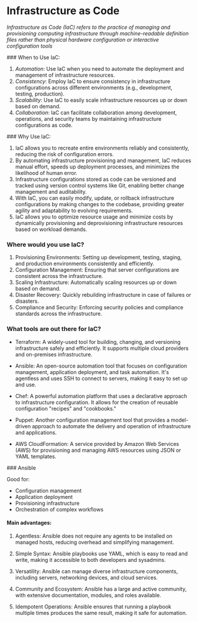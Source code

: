 # Infrastructure as Code

*Infrastructure as Code (IaC) refers to the practice of managing and provisioning computing infrastructure through machine-readable definition files rather than physical hardware configuration or interactive configuration tools*

### When to Use IaC:

1. *Automation*: Use IaC when you need to automate the deployment and management of infrastructure resources.
2. *Consistency*: Employ IaC to ensure consistency in infrastructure configurations across different environments (e.g., development, testing, production).
3. *Scalability*: Use IaC to easily scale infrastructure resources up or down based on demand.
4. *Collaboration*: IaC can facilitate collaboration among development, operations, and security teams by maintaining infrastructure configurations as code.

### Why Use IaC:

1. IaC allows you to recreate entire environments reliably and consistently, reducing the risk of configuration errors.
2. By automating infrastructure provisioning and management, IaC reduces manual effort, speeds up deployment processes, and minimizes the likelihood of human error.
3. Infrastructure configurations stored as code can be versioned and tracked using version control systems like Git, enabling better change management and auditability.
4. With IaC, you can easily modify, update, or rollback infrastructure configurations by making changes to the codebase, providing greater agility and adaptability to evolving requirements.
5. IaC allows you to optimize resource usage and minimize costs by dynamically provisioning and deprovisioning infrastructure resources based on workload demands.

### Where would you use IaC?

1. Provisioning Environments: Setting up development, testing, staging, and production environments consistently and efficiently.
2. Configuration Management: Ensuring that server configurations are consistent across the infrastructure.
3. Scaling Infrastructure: Automatically scaling resources up or down based on demand.
4. Disaster Recovery: Quickly rebuilding infrastructure in case of failures or disasters.
5. Compliance and Security: Enforcing security policies and compliance standards across the infrastructure.

### What tools are out there for IaC?

* Terraform: A widely-used tool for building, changing, and versioning infrastructure safely and efficiently. It supports multiple cloud providers and on-premises infrastructure.

* Ansible: An open-source automation tool that focuses on configuration management, application deployment, and task automation. It's agentless and uses SSH to connect to servers, making it easy to set up and use.

* Chef: A powerful automation platform that uses a declarative approach to infrastructure configuration. It allows for the creation of reusable configuration "recipes" and "cookbooks."

* Puppet: Another configuration management tool that provides a model-driven approach to automate the delivery and operation of infrastructure and applications.

* AWS CloudFormation: A service provided by Amazon Web Services (AWS) for provisioning and managing AWS resources using JSON or YAML templates.

### Ansible

Good for:
* Configuration management
* Application deployment
* Provisioning infrastructure
* Orchestration of complex workflows

#### Main advantages:

1. Agentless: Ansible does not require any agents to be installed on managed hosts, reducing overhead and simplifying management.

2. Simple Syntax: Ansible playbooks use YAML, which is easy to read and write, making it accessible to both developers and sysadmins.

3. Versatility: Ansible can manage diverse infrastructure components, including servers, networking devices, and cloud services.

4. Community and Ecosystem: Ansible has a large and active community, with extensive documentation, modules, and roles available.

5. Idempotent Operations: Ansible ensures that running a playbook multiple times produces the same result, making it safe for automation.


